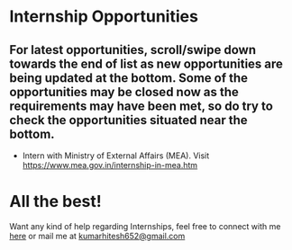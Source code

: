 # Internship Opportunities

## For latest opportunities, scroll/swipe down towards the end of list as new opportunities are being updated at the bottom. Some of the opportunities may be closed now as the requirements may have been met, so do try to check the opportunities situated near the bottom.

- Intern with Ministry of External Affairs (MEA). Visit https://www.mea.gov.in/internship-in-mea.htm

# All the best!

Want any kind of help regarding Internships, feel free to connect with me [here]() or mail me at kumarhitesh652@gmail.com
